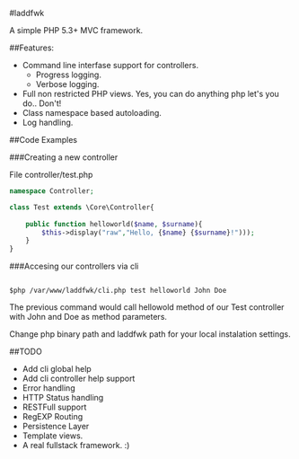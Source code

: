 #laddfwk

A simple PHP 5.3+ MVC framework.

##Features:

* Command line interfase support for controllers.
    * Progress logging.
    * Verbose logging.
* Full non restricted PHP views. Yes, you can do anything php let's you do.. Don't!
* Class namespace based autoloading.
* Log handling.

##Code Examples

###Creating a new controller

File controller/test.php

```php
namespace Controller;

class Test extends \Core\Controller{
    
    public function helloworld($name, $surname){
        $this->display("raw","Hello, {$name} {$surname}!")));
    }
}
```

###Accesing our controllers via cli


```Shell

$php /var/www/laddfwk/cli.php test helloworld John Doe

```
The previous command would call hellowold method of our Test controller with John and Doe as method parameters.

Change php binary path and laddfwk path for your local instalation settings.



##TODO

* Add cli global help
* Add cli controller help support
* Error handling
* HTTP Status handling
* RESTFull support
* RegEXP Routing
* Persistence Layer
* Template views.
* A real fullstack framework. :)
